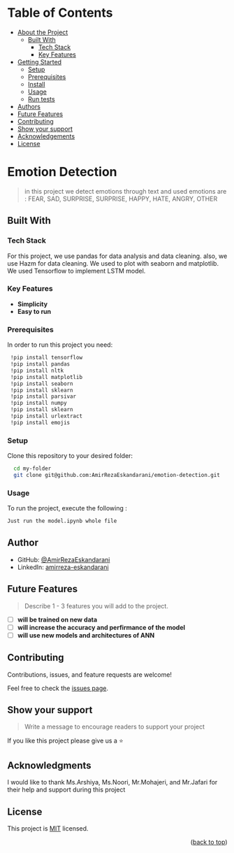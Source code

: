 <a name="readme-top"></a>

# Table of Contents

- [About the Project](#about-project)
  - [Built With](#built-with)
    - [Tech Stack](#tech-stack)
    - [Key Features](#key-features)
- [Getting Started](#getting-started)
  - [Setup](#setup)
  - [Prerequisites](#prerequisites)
  - [Install](#install)
  - [Usage](#usage)
  - [Run tests](#run-tests)
- [Authors](#authors)
- [Future Features](#future-features)
- [Contributing](#contributing)
- [Show your support](#support)
- [Acknowledgements](#acknowledgements)
- [License](#license)

# Emotion Detection <a name="about-project"></a>
> in this project we detect emotions through text and used emotions are : FEAR, SAD, SURPRISE, SURPRISE, HAPPY, HATE, ANGRY, OTHER 

## Built With <a name="built-with"></a>

### Tech Stack <a name="tech-stack"></a>

For this project, we use pandas for data analysis and data cleaning. also, we use Hazm for data cleaning. We used to plot with seaborn and matplotlib. We used Tensorflow to implement LSTM model.
### Key Features <a name="key-features"></a>

- **Simplicity**
- **Easy to run**

### Prerequisites

In order to run this project you need:

```sh
 !pip install tensorflow
 !pip install pandas
 !pip install nltk
 !pip install matplotlib
 !pip install seaborn 
 !pip install sklearn 
 !pip install parsivar
 !pip install numpy
 !pip install sklearn
 !pip install urlextract
 !pip install emojis
```

### Setup

Clone this repository to your desired folder:

```sh
  cd my-folder
  git clone git@github.com:AmirRezaEskandarani/emotion-detection.git
```


### Usage

To run the project, execute the following :

```sh
Just run the model.ipynb whole file
```


## Author <a name="authors"></a>


- GitHub: [@AmirRezaEskandarani](https://github.com/AmirRezaEskandarani)
- LinkedIn: [amirreza-eskandarani](https://linkedin.com/in/amirreza-eskandarani/)




## Future Features <a name="future-features"></a>

> Describe 1 - 3 features you will add to the project.
- [ ] **will be trained on new data**
- [ ] **will increase the accuracy and perfirmance of the model**
- [ ] **will use new models and architectures of ANN**

## Contributing <a name="contributing"></a>

Contributions, issues, and feature requests are welcome!

Feel free to check the [issues page](../../issues/).

## Show your support <a name="support"></a>

> Write a message to encourage readers to support your project

If you like this project please give us a ⭐

## Acknowledgments <a name="acknowledgements"></a>

I would like to thank Ms.Arshiya, Ms.Noori, Mr.Mohajeri, and Mr.Jafari for their help and support during this project
## License <a name="license"></a>

This project is [MIT](./LICENSE) licensed.

<p align="right">(<a href="#readme-top">back to top</a>)</p>



